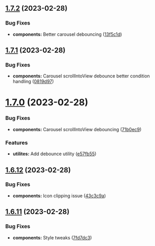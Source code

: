 ## [1.7.2](https://github.com/jacecotton/tcds/compare/v1.7.1...v1.7.2) (2023-02-28)


### Bug Fixes

* **components:** Better carousel debouncing ([13f5c1d](https://github.com/jacecotton/tcds/commit/13f5c1d48cef3754da9cd55da04a008c7ba88c54))



## [1.7.1](https://github.com/jacecotton/tcds/compare/v1.7.0...v1.7.1) (2023-02-28)


### Bug Fixes

* **components:** Carousel scrollIntoView debounce better condition handling ([0819d97](https://github.com/jacecotton/tcds/commit/0819d97401caeaa66a6b024225c1f9e1ab85f4a4))



# [1.7.0](https://github.com/jacecotton/tcds/compare/v1.6.12...v1.7.0) (2023-02-28)


### Bug Fixes

* **components:** Carousel scrollIntoView debouncing ([71b0ec9](https://github.com/jacecotton/tcds/commit/71b0ec9308e8fc43123a14829f9f78a69e1bbf10))


### Features

* **utilites:** Add debounce utility ([e57fb55](https://github.com/jacecotton/tcds/commit/e57fb554fda3b686cae943d329777c9a16bbc379))



## [1.6.12](https://github.com/jacecotton/tcds/compare/v1.6.11...v1.6.12) (2023-02-28)


### Bug Fixes

* **components:** Icon clipping issue ([43c3c9a](https://github.com/jacecotton/tcds/commit/43c3c9a1094651da396df8495e259fd6d35d0e30))



## [1.6.11](https://github.com/jacecotton/tcds/compare/v1.6.10...v1.6.11) (2023-02-28)


### Bug Fixes

* **components:** Style tweaks ([7fd7dc3](https://github.com/jacecotton/tcds/commit/7fd7dc3525ef58c3c1f95b35d6dfe812106b210e))



